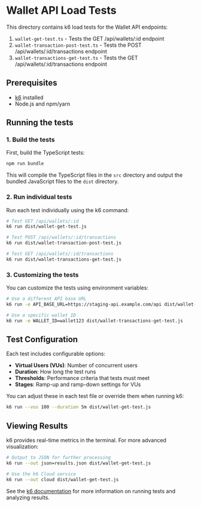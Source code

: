 # Wallet API Load Tests

This directory contains k6 load tests for the Wallet API endpoints:

1. `wallet-get-test.ts` - Tests the GET /api/wallets/:id endpoint
2. `wallet-transaction-post-test.ts` - Tests the POST /api/wallets/:id/transactions endpoint
3. `wallet-transactions-get-test.ts` - Tests the GET /api/wallets/:id/transactions endpoint

## Prerequisites

- [k6](https://k6.io/docs/getting-started/installation/) installed
- Node.js and npm/yarn

## Running the tests

### 1. Build the tests

First, build the TypeScript tests:

```bash
npm run bundle
```

This will compile the TypeScript files in the `src` directory and output the bundled JavaScript files to the `dist` directory.

### 2. Run individual tests

Run each test individually using the k6 command:

```bash
# Test GET /api/wallets/:id
k6 run dist/wallet-get-test.js

# Test POST /api/wallets/:id/transactions
k6 run dist/wallet-transaction-post-test.js

# Test GET /api/wallets/:id/transactions
k6 run dist/wallet-transactions-get-test.js
```

### 3. Customizing the tests

You can customize the tests using environment variables:

```bash
# Use a different API base URL
k6 run -e API_BASE_URL=https://staging-api.example.com/api dist/wallet-get-test.js

# Use a specific wallet ID
k6 run -e WALLET_ID=wallet123 dist/wallet-transactions-get-test.js
```

## Test Configuration

Each test includes configurable options:

- **Virtual Users (VUs)**: Number of concurrent users
- **Duration**: How long the test runs
- **Thresholds**: Performance criteria that tests must meet
- **Stages**: Ramp-up and ramp-down settings for VUs

You can adjust these in each test file or override them when running k6:

```bash
k6 run --vus 100 --duration 5m dist/wallet-get-test.js
```

## Viewing Results

k6 provides real-time metrics in the terminal. For more advanced visualization:

```bash
# Output to JSON for further processing
k6 run --out json=results.json dist/wallet-get-test.js

# Use the k6 Cloud service
k6 run --out cloud dist/wallet-get-test.js
```

See the [k6 documentation](https://k6.io/docs/) for more information on running tests and analyzing results. 
